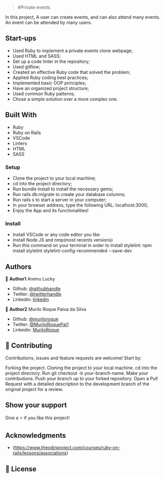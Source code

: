 > #Private events

In this project, A user can create events, and can also attend many events. An event can be attended by many users.

## Start-ups

- Used Ruby to implement a private events clone webpage;
- Used HTML and SASS;
- Set up a code linter in the repository;
- Used gitflow;
- Created an effective Ruby code that solved the problem;
- Applied Ruby coding best practices;
- Implemented basic OOP principles;
- Have an organized project structure;
- Used common Ruby patterns;
- Chose a simple solution over a more complex one.

## Built With

- Ruby
- Ruby on Rails 
- VSCode 
- Linters 
- HTML
- SASS

### Setup
- Clone the project to your local machine;
- cd into the project directory;
- Run bundle install to install the necessary gems;
- Run rails db:migrate to create your database columns;
- Run rails s to start a server in your computer;
- In your browser address, type the following URL: localhost:3000;
- Enjoy the App and its functionalities!

### Install

- Install VSCode or any code editor you like
- Install Node JS and nmp(most recents versions)
- Run this command on your terminal in order to install stylelint: npm install stylelint stylelint-config-recommended --save-dev

## Authors

👤 **Author1**
Aremu Lucky
- Github: [@githubhandle](https://github.com/Luckyaremu)
- Twitter: [@twitterhandle](@luckyaremu)
- Linkedin: [linkedin](https://www.linkedin.com/in/lucky-aremu-24807a145/)

👤 **Author2**
Murilo Roque Paiva da Silva
- Github: [@muriloroque](https://github.com/MuriloRoque)
- Twitter: [@MuriloRoquePai1](https://twitter.com/MuriloRoquePai1)
- Linkedin: [MuriloRoque](https://www.linkedin.com/in/murilo-roque-b1268741/)

## 🤝 Contributing

Contributions, issues and feature requests are welcome! Start by:

Forking the project.
Cloning the project to your local machine.
cd into the project directory.
Run git checkout -b your-branch-name.
Make your contributions.
Push your branch up to your forked repository.
Open a Pull Request with a detailed description to the development branch of the original project for a review.

## Show your support

Give a ⭐️ if you like this project!

## Acknowledgments

- (https://www.theodinproject.com/courses/ruby-on-rails/lessons/associations)

## 📝 License
